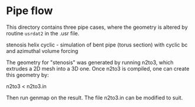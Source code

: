 # Pipe flow

This directory contains three pipe cases, where the geometry 
is altered by routine `usrdat2` in the .usr file.

stenosis
helix
cyclic - simulation of bent pipe (torus section) with cyclic bc and
         azimuthal volume forcing

The geometry for "stenosis" was generated by running n2to3, 
which extrudes a 2D mesh into a 3D one.  Once n2to3 is compiled,
one can create this geometry by:

n2to3 < n2to3.in

Then run genmap on the result.  The file n2to3.in can be
modified to suit.

